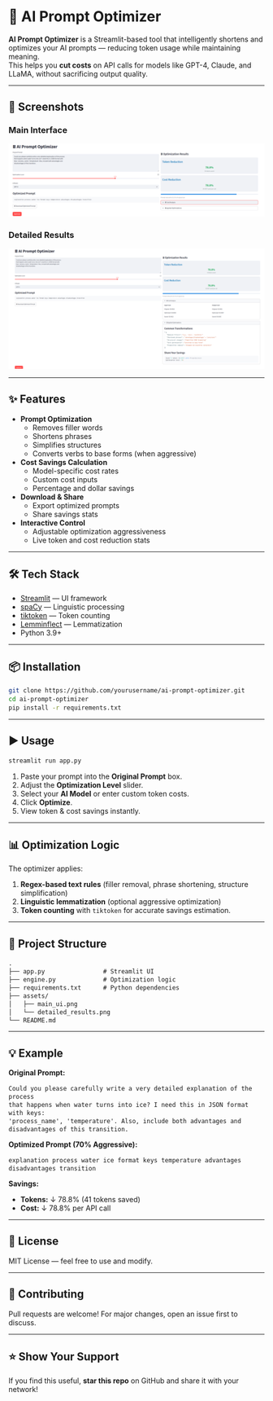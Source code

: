 # 🚀 AI Prompt Optimizer

**AI Prompt Optimizer** is a Streamlit-based tool that intelligently shortens and optimizes your AI prompts — reducing token usage while maintaining meaning.  
This helps you **cut costs** on API calls for models like GPT-4, Claude, and LLaMA, without sacrificing output quality.

---

## 📸 Screenshots

### Main Interface

![Main UI](assets/main_ui.png)

### Detailed Results

![Detailed Results](assets/detailed_results.png)

---

## ✨ Features

- **Prompt Optimization**
  - Removes filler words
  - Shortens phrases
  - Simplifies structures
  - Converts verbs to base forms (when aggressive)
- **Cost Savings Calculation**
  - Model-specific cost rates
  - Custom cost inputs
  - Percentage and dollar savings
- **Download & Share**
  - Export optimized prompts
  - Share savings stats
- **Interactive Control**
  - Adjustable optimization aggressiveness
  - Live token and cost reduction stats

---

## 🛠 Tech Stack

- [Streamlit](https://streamlit.io/) — UI framework
- [spaCy](https://spacy.io/) — Linguistic processing
- [tiktoken](https://github.com/openai/tiktoken) — Token counting
- [Lemminflect](https://github.com/bjascob/LemmInflect) — Lemmatization
- Python 3.9+

---

## 📦 Installation

```bash
git clone https://github.com/yourusername/ai-prompt-optimizer.git
cd ai-prompt-optimizer
pip install -r requirements.txt
```

---

## ▶️ Usage

```bash
streamlit run app.py
```

1. Paste your prompt into the **Original Prompt** box.
2. Adjust the **Optimization Level** slider.
3. Select your **AI Model** or enter custom token costs.
4. Click **Optimize**.
5. View token & cost savings instantly.

---

## 📊 Optimization Logic

The optimizer applies:

1. **Regex-based text rules** (filler removal, phrase shortening, structure simplification)
2. **Linguistic lemmatization** (optional aggressive optimization)
3. **Token counting** with `tiktoken` for accurate savings estimation.

---

## 📂 Project Structure

```
.
├── app.py                # Streamlit UI
├── engine.py             # Optimization logic
├── requirements.txt      # Python dependencies
├── assets/
│   ├── main_ui.png
│   └── detailed_results.png
└── README.md
```

---

## 💡 Example

**Original Prompt:**

```
Could you please carefully write a very detailed explanation of the process
that happens when water turns into ice? I need this in JSON format with keys:
'process_name', 'temperature'. Also, include both advantages and disadvantages of this transition.
```

**Optimized Prompt (70% Aggressive):**

```
explanation process water ice format keys temperature advantages disadvantages transition
```

**Savings:**

- **Tokens:** ↓ 78.8% (41 tokens saved)
- **Cost:** ↓ 78.8% per API call

---

## 📜 License

MIT License — feel free to use and modify.

---

## 🤝 Contributing

Pull requests are welcome! For major changes, open an issue first to discuss.

---

## ⭐ Show Your Support

If you find this useful, **star this repo** on GitHub and share it with your network!
